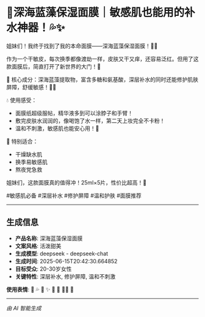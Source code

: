 # 💎深海蓝藻保湿面膜｜敏感肌也能用的补水神器！💦✨

姐妹们！我终于找到了我的本命面膜——深海蓝藻保湿面膜！🌊💖

作为一个干敏皮，每次换季都像渡劫一样，皮肤又干又痒，还容易泛红。但用了这款面膜后，简直打开了新世界的大门！🎉

🌟 核心成分：深海蓝藻提取物，富含多糖和氨基酸，深层补水的同时还能修护肌肤屏障，舒缓敏感！💆‍♀️

💧 使用感受：
- 面膜纸超级服帖，精华液多到可以涂脖子和手臂！
- 敷完皮肤水润润的，像喝饱了水一样，第二天上妆完全不卡粉！
- 温和不刺激，敏感肌也能安心用！🌿

🤩 特别适合：
- 干燥缺水肌
- 换季易敏感肌
- 熬夜党急救

姐妹们，这款面膜真的值得冲！25ml×5片，性价比超高！💯

#敏感肌必备 #深层补水 #修护屏障 #温和护肤 #面膜推荐

---

## 生成信息

- **产品名称**: 深海蓝藻保湿面膜
- **文案风格**: 活泼甜美
- **生成模型**: deepseek - deepseek-chat
- **生成时间**: 2025-06-15T20:42:30.664852
- **目标受众**: 20-30岁女性
- **关键特性**: 深层补水, 修护屏障, 温和不刺激

**使用表情**: 💎 💦 🌊 ✨ 💖 🤩 💆‍♀️ 🌿

---
*由 AI 智能生成*